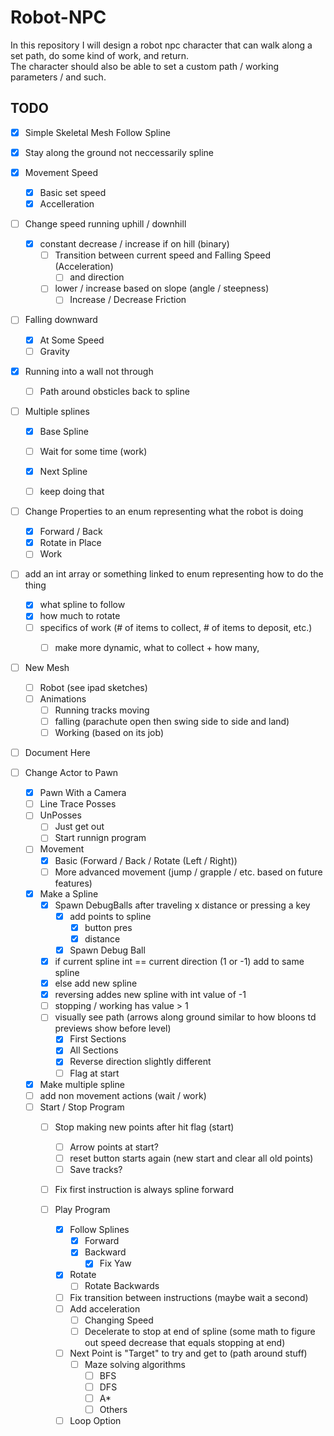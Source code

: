 # Robot-NPC
In this repository I will design a robot npc character that can walk along a set path, do some kind of work, and return. <br> The character should also be able to set a custom path / working parameters / and such.




## TODO

- [X] Simple Skeletal Mesh Follow Spline

- [X] Stay along the ground not neccessarily spline

- [X] Movement Speed
  - [X] Basic set speed
  - [X] Accelleration

- [ ] Change speed running uphill / downhill
  - [X] constant decrease / increase if on hill (binary)
    - [ ] Transition between current speed and Falling Speed (Acceleration)
      - [ ] and direction 
    - [ ] lower / increase based on slope (angle / steepness)
      - [ ] Increase / Decrease Friction

- [ ] Falling downward
  - [X] At Some Speed
  - [ ] Gravity
 
- [X] Running into a wall not through
  - [ ] Path around obsticles back to spline
     
- [ ] Multiple splines
  - [X] Base Spline
  - [ ] Wait for some time (work)
  - [X] Next Spline
  - [ ] keep doing that
     
      
- [ ] Change Properties to an enum representing what the robot is doing
    - [X] Forward / Back
    - [X] Rotate in Place
    - [ ] Work
- [ ] add an int array or something linked to enum representing how to do the thing
    - [X] what spline to follow
    - [X] how much to rotate
    - [ ] specifics of work (# of items to collect, # of items to deposit, etc.)
      - [ ] make more dynamic, what to collect + how many, 

      
- [ ] New Mesh
  - [ ] Robot (see ipad sketches)
  - [ ] Animations
    - [ ] Running tracks moving
    - [ ] falling (parachute open then swing side to side and land)
    - [ ] Working (based on its job)

- [ ] Document Here

- [ ] Change Actor to Pawn
  - [X] Pawn With a Camera
  - [ ] Line Trace Posses
  - [ ] UnPosses
    - [ ] Just get out
    - [ ] Start runnign program
  
  - [ ] Movement 
    - [X] Basic (Forward / Back /  Rotate (Left / Right))
    - [ ] More advanced movement (jump / grapple / etc. based on future features)
  
  - [X] Make a Spline
    - [X] Spawn DebugBalls after traveling x distance or pressing a key
       - [X] add points to spline
         - [X] button pres
         - [X] distance
       - [X] Spawn Debug Ball 
    - [X] if current spline int == current direction (1 or -1) add to same spline
    - [X] else add new spline
    - [X] reversing addes new spline with int value of -1
    - [ ] stopping / working has value > 1
    - [ ] visually see path (arrows along ground similar to how bloons td previews show before level)
      - [X] First Sections
      - [X] All Sections
      - [X] Reverse direction slightly different
      - [ ] Flag at start
  - [X] Make multiple spline
  - [ ] add non movement actions (wait / work)
  - [ ] Start / Stop Program
    - [ ] Stop making new points after hit flag (start)
      - [ ] Arrow points at start?
      - [ ] reset button starts again (new start and clear all old points)
      - [ ] Save tracks?
    - [ ] Fix first instruction is always spline forward
         
    - [ ] Play Program
      - [X] Follow Splines
        - [X] Forward
        - [X] Backward
          - [X] Fix Yaw 
      - [X] Rotate
        - [ ] Rotate Backwards
      - [ ] Fix transition between instructions (maybe wait a second)
      - [ ] Add acceleration
        - [ ] Changing Speed
        - [ ] Decelerate to stop at end of spline (some math to figure out speed decrease that equals stopping at end)
      - [ ] Next Point is "Target" to try and get to (path around stuff)
        - [ ] Maze solving algorithms
          - [ ] BFS
          - [ ] DFS
          - [ ] A*
          - [ ] Others
      - [ ] Loop Option 
